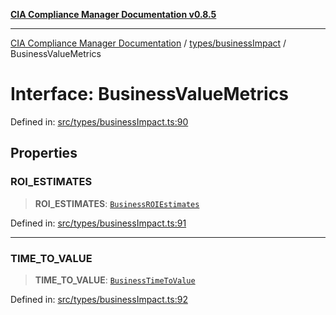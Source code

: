 [**CIA Compliance Manager Documentation v0.8.5**](../../../README.md)

***

[CIA Compliance Manager Documentation](../../../modules.md) / [types/businessImpact](../README.md) / BusinessValueMetrics

# Interface: BusinessValueMetrics

Defined in: [src/types/businessImpact.ts:90](https://github.com/Hack23/cia-compliance-manager/blob/3ae0301247f765ba03c8c0fe645db4718bb8af76/src/types/businessImpact.ts#L90)

## Properties

### ROI\_ESTIMATES

> **ROI\_ESTIMATES**: [`BusinessROIEstimates`](BusinessROIEstimates.md)

Defined in: [src/types/businessImpact.ts:91](https://github.com/Hack23/cia-compliance-manager/blob/3ae0301247f765ba03c8c0fe645db4718bb8af76/src/types/businessImpact.ts#L91)

***

### TIME\_TO\_VALUE

> **TIME\_TO\_VALUE**: [`BusinessTimeToValue`](BusinessTimeToValue.md)

Defined in: [src/types/businessImpact.ts:92](https://github.com/Hack23/cia-compliance-manager/blob/3ae0301247f765ba03c8c0fe645db4718bb8af76/src/types/businessImpact.ts#L92)

